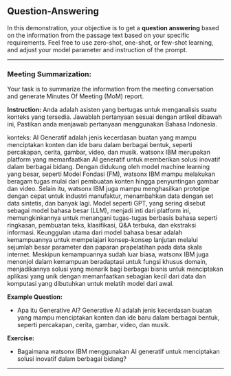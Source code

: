 ## Question-Answering
In this demonstration, your objective is to get a **question answering** based on the information from the passage text based on your specific requirements. Feel free to use zero-shot, one-shot, or few-shot learning, and adjust your model parameter and instruction of the prompt.

***

### Meeting Summarization:
Your task is to summarize the information from the meeting conversation and generate Minutes Of Meeting (MoM) report.

**Instruction:** 
Anda adalah asisten yang bertugas untuk menganalisis suatu konteks yang tersedia. Jawablah pertanyaan sesuai dengan artikel dibawah ini, Pastikan anda menjawab pertanyaan menggunakan Bahasa Indonesia.

konteks: AI Generatif adalah jenis kecerdasan buatan yang mampu menciptakan konten dan ide baru dalam berbagai bentuk, seperti percakapan, cerita, gambar, video, dan musik. watsonx IBM merupakan platform yang memanfaatkan AI generatif untuk memberikan solusi inovatif dalam berbagai bidang. Dengan didukung oleh model machine learning yang besar, seperti Model Fondasi (FM), watsonx IBM mampu melakukan beragam tugas mulai dari pembuatan konten hingga penyuntingan gambar dan video. Selain itu, watsonx IBM juga mampu menghasilkan prototipe dengan cepat untuk industri manufaktur, menambahkan data dengan set data sintetis, dan banyak lagi. Model seperti GPT, yang sering disebut sebagai model bahasa besar (LLM), menjadi inti dari platform ini, memungkinkannya untuk menangani tugas-tugas berbasis bahasa seperti ringkasan, pembuatan teks, klasifikasi, Q&A terbuka, dan ekstraksi informasi. Keunggulan utama dari model bahasa besar adalah kemampuannya untuk mempelajari konsep-konsep lanjutan melalui sejumlah besar parameter dan paparan prapelatihan pada data skala internet. Meskipun kemampuannya sudah luar biasa, watsonx IBM juga menonjol dalam kemampuan beradaptasi untuk fungsi khusus domain, menjadikannya solusi yang menarik bagi berbagai bisnis untuk menciptakan aplikasi yang unik dengan memanfaatkan sebagian kecil dari data dan komputasi yang dibutuhkan untuk melatih model dari awal.


**Example Question:** 
- Apa itu Generative AI?
Generative AI adalah jenis kecerdasan buatan yang mampu menciptakan konten dan ide baru dalam berbagai bentuk, seperti percakapan, cerita, gambar, video, dan musik.


**Exercise:** 
- Bagaimana watsonx IBM menggunakan AI generatif untuk menciptakan solusi inovatif dalam berbagai bidang?

***
